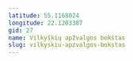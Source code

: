 ```yaml
---
latitude: 55.1168024
longitude: 22.1203387
gid: 27
name: Vilkyškių apžvalgos bokštas
slug: vilkyskiu-apzvalgos-bokstas
---
```



